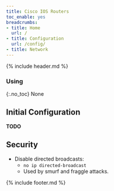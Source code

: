 ```yaml
---
title: Cisco IOS Routers
toc_enable: yes
breadcrumbs:
- title: Home
  url: /
- title: Configuration
  url: /config/
- title: Network
---
```

{% include header.md %}

### Using
{:.no_toc}
None

## Initial Configuration

**TODO**

## Security

- Disable directed broadcasts:
  - `no ip directed-broadcast`
  - Used by smurf and fraggle attacks.

{% include footer.md %}
